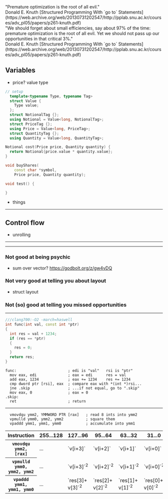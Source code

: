 <!-- .slide: data-background="./images/bg/weave.jpg" -->
<div class="white-bg">
<div>
"Premature optimization is the root of all evil." <!-- .element: class="quote" -->
</div>

<div class="attribution">
Donald E. Knuth [Structured Programming With `go to` Statements](https://web.archive.org/web/20130731202547/http://pplab.snu.ac.kr/courses/adv_pl05/papers/p261-knuth.pdf)
</div>
</div>


<!-- .slide: data-background="./images/bg/weave.jpg" -->
<div>
<div>
"We should forget about small efficiencies, say about 97% of the time: premature optimization is the root of
all evil. Yet we should not pass up our opportunities in that critical 3%."
<!-- element: class="quote" -->
</div>

<div>
Donald E. Knuth
[Structured Programming With `go to` Statements](https://web.archive.org/web/20130731202547/http://pplab.snu.ac.kr/courses/adv_pl05/papers/p261-knuth.pdf)
</div><!-- .element: class="attribution" -->
</div><!-- .element: class="white-bg" -->


## Variables
- price? value type

```cpp
// setup
  template<typename Type, typename Tag>
  struct Value {
    Type value;  
  };
  struct NotionalTag {};
  using Notional = Value<long, NotionalTag>;
  struct PriceTag {};
  using Price = Value<long, PriceTag>;
  struct QuantityTag {};
  using Quantity = Value<long, QuantityTag>;

Notional cost(Price price, Quantity quantity) {
  return Notional{price.value * quantity.value};
}

void buyShares(
    const char *symbol, 
    Price price, Quantity quantity);

void test() {

}
```

- things

---

## Control flow
- unrolling

---

---

### Not good at being psychic
- sum over vector? https://godbolt.org/z/gw4vDQ



### Not very good at telling you about layout
- struct layout


### Not (so) good at telling you missed opportunities

---



```cpp
///clang700:-O2 -march=haswell
int func(int val, const int *ptr)
{
  int res = val + 1234;
  if (res == *ptr)
  {
    res = 0;
  }
  return res;
}
``` 

```x86asm
func:                       ; edi is "val"   rsi is "ptr"
  mov eax, edi              ; eax = edi      res = val
  add eax, 1234             ; eax += 1234    res += 1234
  cmp dword ptr [rsi], eax  ; compare eax with *(int *)rsi...
  jne .skip                 ; ...if not equal, go to ".skip"
  mov eax, 0                ; eax = 0
.skip:
  ret                       ; return
```
<!-- .element: class="fragment" -->


---



```x86asm
  vmovdqu ymm2, YMMWORD PTR [rax]   ; read 8 ints into ymm2
  vpmulld ymm0, ymm2, ymm2          ; square them
  vpaddd ymm1, ymm1, ymm0           ; accumulate into ymm1
```


<table class="registers white-bg">
    <thead>
    <tr>
        <th>Instruction</th>
        <th>255...128</th>
        <th>127...96</th>
        <th>95...64</th>
        <th>63...32</th>
        <th>31...0</th>
    </tr>
    </thead>
    <tbody>
    <tr>
        <th class="nobreak"><code>vmovdqu <span class="ymm2">ymm2</span>, [rax]</code></th>
        <td class="register ymm2 fragment" data-fragment-index="1">...</td>
        <td class="register ymm2 fragment" data-fragment-index="1">`v[i+3]`</td>
        <td class="register ymm2 fragment" data-fragment-index="1">`v[i+2]`</td>
        <td class="register ymm2 fragment" data-fragment-index="1">`v[i+1]`</td>
        <td class="register ymm2 fragment" data-fragment-index="1">`v[i+0]`</td>
    </tr>
    <tr>
        <th class="nobreak"><code>vpmulld <span class="ymm0">ymm0</span>, <span class="ymm2">ymm2</span>, <span class="ymm2">ymm2</span></code></th>
        <td class="register ymm0 fragment" data-fragment-index="2">...</td>
        <td class="register ymm0 fragment" data-fragment-index="2">`v[i+3]`<sup>2</sup></td>
        <td class="register ymm0 fragment" data-fragment-index="2">`v[i+2]`<sup>2</sup></td>
        <td class="register ymm0 fragment" data-fragment-index="2">`v[i+1]`<sup>2</sup></td>
        <td class="register ymm0 fragment" data-fragment-index="2">`v[i+0]`<sup>2</sup></td>
    </tr>
    <tr>
        <th class="nobreak"><code>vpaddd <span class="ymm1">ymm1</span>, <span class="ymm1">ymm1</span>, <span class="ymm0">ymm0</span></code></th>
        <td class="register ymm1 fragment" data-fragment-index="3">...</td>
        <td class="register ymm1 fragment" data-fragment-index="3">`res[3]+ v[3]`<sup>2</sup></td>
        <td class="register ymm1 fragment" data-fragment-index="3">`res[2]+ v[2]`<sup>2</sup></td>
        <td class="register ymm1 fragment" data-fragment-index="3">`res[1]+ v[1]`<sup>2</sup></td>
        <td class="register ymm1 fragment" data-fragment-index="3">`res[0]+ v[0]`<sup>2</sup></td>
    </tr>
    </tbody>
</table>
